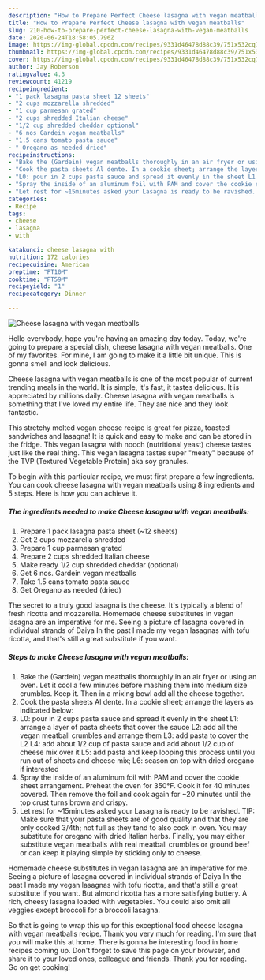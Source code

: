 ```yaml
---
description: "How to Prepare Perfect Cheese lasagna with vegan meatballs"
title: "How to Prepare Perfect Cheese lasagna with vegan meatballs"
slug: 210-how-to-prepare-perfect-cheese-lasagna-with-vegan-meatballs
date: 2020-06-24T18:58:05.796Z
image: https://img-global.cpcdn.com/recipes/9331d46478d88c39/751x532cq70/cheese-lasagna-with-vegan-meatballs-recipe-main-photo.jpg
thumbnail: https://img-global.cpcdn.com/recipes/9331d46478d88c39/751x532cq70/cheese-lasagna-with-vegan-meatballs-recipe-main-photo.jpg
cover: https://img-global.cpcdn.com/recipes/9331d46478d88c39/751x532cq70/cheese-lasagna-with-vegan-meatballs-recipe-main-photo.jpg
author: Jay Roberson
ratingvalue: 4.3
reviewcount: 41219
recipeingredient:
- "1 pack lasagna pasta sheet 12 sheets"
- "2 cups mozzarella shredded"
- "1 cup parmesan grated"
- "2 cups shredded Italian cheese"
- "1/2 cup shredded cheddar optional"
- "6 nos Gardein vegan meatballs"
- "1.5 cans tomato pasta sauce"
- " Oregano as needed dried"
recipeinstructions:
- "Bake the (Gardein) vegan meatballs thoroughly in an air fryer or using an oven. Let it cool a few minutes before mashing them into medium size crumbles. Keep it. Then in a mixing bowl add all the cheese together."
- "Cook the pasta sheets Al dente. In a cookie sheet; arrange the layers as indicated below:"
- "L0: pour in 2 cups pasta sauce and spread it evenly in the sheet L1: arrange a layer of pasta sheets that cover the sauce L2: add all the vegan meatball crumbles and arrange them L3: add pasta to cover the L2 L4: add about 1/2 cup of pasta sauce and add about 1/2 cup of cheese mix over it L5: add pasta and keep looping this process until you run out of sheets and cheese mix; L6: season on top with dried oregano if interested"
- "Spray the inside of an aluminum foil with PAM and cover the cookie sheet arrangement. Preheat the oven for 350°F. Cook it for 40 minutes covered. Then remove the foil and cook again for ~20 minutes until the top crust turns brown and crispy."
- "Let rest for ~15minutes asked your Lasagna is ready to be ravished. TIP: Make sure that your pasta sheets are of good quality and that they are only cooked 3/4th; not full as they tend to also cook in oven. You may substitute for oregano with dried Italian herbs. Finally, you may either substitute vegan meatballs with real meatball crumbles or ground beef or can keep it playing simple by sticking only to cheese."
categories:
- Recipe
tags:
- cheese
- lasagna
- with

katakunci: cheese lasagna with 
nutrition: 172 calories
recipecuisine: American
preptime: "PT10M"
cooktime: "PT59M"
recipeyield: "1"
recipecategory: Dinner

---
```



![Cheese lasagna with vegan meatballs](https://img-global.cpcdn.com/recipes/9331d46478d88c39/751x532cq70/cheese-lasagna-with-vegan-meatballs-recipe-main-photo.jpg)

Hello everybody, hope you're having an amazing day today. Today, we're going to prepare a special dish, cheese lasagna with vegan meatballs. One of my favorites. For mine, I am going to make it a little bit unique. This is gonna smell and look delicious.

Cheese lasagna with vegan meatballs is one of the most popular of current trending meals in the world. It is simple, it's fast, it tastes delicious. It is appreciated by millions daily. Cheese lasagna with vegan meatballs is something that I've loved my entire life. They are nice and they look fantastic.

This stretchy melted vegan cheese recipe is great for pizza, toasted sandwiches and lasagna! It is quick and easy to make and can be stored in the fridge. This vegan lasagna with nooch (nutritional yeast) cheese tastes just like the real thing. This vegan lasagna tastes super &#34;meaty&#34; because of the TVP (Textured Vegetable Protein) aka soy granules.


To begin with this particular recipe, we must first prepare a few ingredients. You can cook cheese lasagna with vegan meatballs using 8 ingredients and 5 steps. Here is how you can achieve it.

<!--inarticleads1-->

##### The ingredients needed to make Cheese lasagna with vegan meatballs:

1. Prepare 1 pack lasagna pasta sheet (~12 sheets)
1. Get 2 cups mozzarella shredded
1. Prepare 1 cup parmesan grated
1. Prepare 2 cups shredded Italian cheese
1. Make ready 1/2 cup shredded cheddar (optional)
1. Get 6 nos. Gardein vegan meatballs
1. Take 1.5 cans tomato pasta sauce
1. Get  Oregano as needed (dried)


The secret to a truly good lasagna is the cheese. It&#39;s typically a blend of fresh ricotta and mozzarella. Homemade cheese substitutes in vegan lasagna are an imperative for me. Seeing a picture of lasagna covered in individual strands of Daiya In the past I made my vegan lasagnas with tofu ricotta, and that&#39;s still a great substitute if you want. 

<!--inarticleads2-->

##### Steps to make Cheese lasagna with vegan meatballs:

1. Bake the (Gardein) vegan meatballs thoroughly in an air fryer or using an oven. Let it cool a few minutes before mashing them into medium size crumbles. Keep it. Then in a mixing bowl add all the cheese together.
1. Cook the pasta sheets Al dente. In a cookie sheet; arrange the layers as indicated below:
1. L0: pour in 2 cups pasta sauce and spread it evenly in the sheet L1: arrange a layer of pasta sheets that cover the sauce L2: add all the vegan meatball crumbles and arrange them L3: add pasta to cover the L2 L4: add about 1/2 cup of pasta sauce and add about 1/2 cup of cheese mix over it L5: add pasta and keep looping this process until you run out of sheets and cheese mix; L6: season on top with dried oregano if interested
1. Spray the inside of an aluminum foil with PAM and cover the cookie sheet arrangement. Preheat the oven for 350°F. Cook it for 40 minutes covered. Then remove the foil and cook again for ~20 minutes until the top crust turns brown and crispy.
1. Let rest for ~15minutes asked your Lasagna is ready to be ravished. TIP: Make sure that your pasta sheets are of good quality and that they are only cooked 3/4th; not full as they tend to also cook in oven. You may substitute for oregano with dried Italian herbs. Finally, you may either substitute vegan meatballs with real meatball crumbles or ground beef or can keep it playing simple by sticking only to cheese.


Homemade cheese substitutes in vegan lasagna are an imperative for me. Seeing a picture of lasagna covered in individual strands of Daiya In the past I made my vegan lasagnas with tofu ricotta, and that&#39;s still a great substitute if you want. But almond ricotta has a more satisfying buttery. A rich, cheesy lasagna loaded with vegetables. You could also omit all veggies except broccoli for a broccoli lasagna. 

So that is going to wrap this up for this exceptional food cheese lasagna with vegan meatballs recipe. Thank you very much for reading. I'm sure that you will make this at home. There is gonna be interesting food in home recipes coming up. Don't forget to save this page on your browser, and share it to your loved ones, colleague and friends. Thank you for reading. Go on get cooking!
